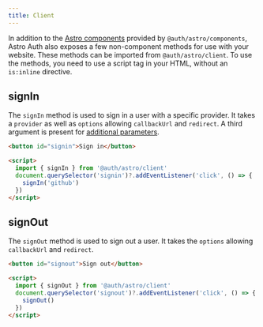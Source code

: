 ```yaml
---
title: Client
---
```


In addition to the [Astro components](/reference/astro/components) provided by `@auth/astro/components`, Astro Auth also exposes a few non-component methods for use with your website. These methods can be imported from `@auth/astro/client`. To use the methods, you need to use a script tag in your HTML, without an `is:inline` directive.

## signIn

The `signIn` method is used to sign in a user with a specific provider. It takes a `provider` as well as `options` allowing `callbackUrl` and `redirect`. A third argument is present for [additional parameters](https://next-auth.js.org/getting-started/client#additional-parameters).

```html
<button id="signin">Sign in</button>

<script>
  import { signIn } from '@auth/astro/client'
  document.querySelector('signin')?.addEventListener('click', () => {
    signIn('github')
  })
</script>
```

## signOut

The `signOut` method is used to sign out a user. It takes the `options` allowing `callbackUrl` and `redirect`.

```html
<button id="signout">Sign out</button>

<script>
  import { signOut } from '@auth/astro/client'
  document.querySelector('signout')?.addEventListener('click', () => {
    signOut()
  })
</script>
```
